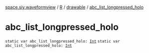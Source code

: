 [space.siy.waveformview](../../index.md) / [R](../index.md) / [drawable](index.md) / [abc_list_longpressed_holo](./abc_list_longpressed_holo.md)

# abc_list_longpressed_holo

`static var abc_list_longpressed_holo: `[`Int`](https://kotlinlang.org/api/latest/jvm/stdlib/kotlin/-int/index.html)
`static var abc_list_longpressed_holo: `[`Int`](https://kotlinlang.org/api/latest/jvm/stdlib/kotlin/-int/index.html)